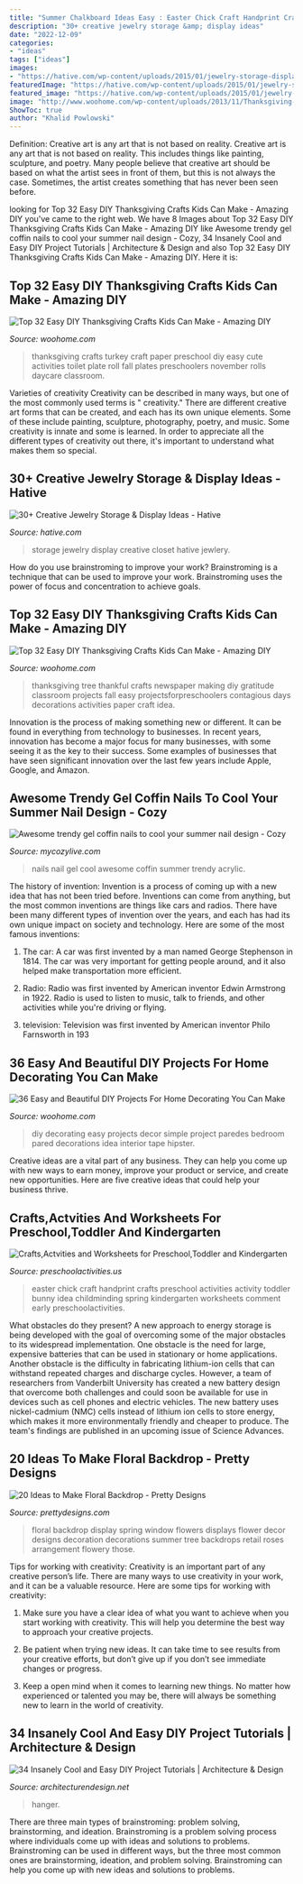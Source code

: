 ```yaml
---
title: "Summer Chalkboard Ideas Easy : Easter Chick Craft Handprint Crafts Preschool Activities Activity Toddler Bunny Idea Childminding Spring Kindergarten Worksheets Comment Early Preschoolactivities"
description: "30+ creative jewelry storage &amp; display ideas"
date: "2022-12-09"
categories:
- "ideas"
tags: ["ideas"]
images:
- "https://hative.com/wp-content/uploads/2015/01/jewelry-storage-display-ideas/19-closet-jewlery-storage.jpg"
featuredImage: "https://hative.com/wp-content/uploads/2015/01/jewelry-storage-display-ideas/19-closet-jewlery-storage.jpg"
featured_image: "https://hative.com/wp-content/uploads/2015/01/jewelry-storage-display-ideas/19-closet-jewlery-storage.jpg"
image: "http://www.woohome.com/wp-content/uploads/2013/11/Thanksgiving-Crafts-Kids-Can-Make-25.jpg"
ShowToc: true
author: "Khalid Powlowski"
---
```



Definition: Creative art is any art that is not based on reality.
Creative art is any art that is not based on reality. This includes things like painting, sculpture, and poetry. Many people believe that creative art should be based on what the artist sees in front of them, but this is not always the case. Sometimes, the artist creates something that has never been seen before.

	

		
looking for Top 32 Easy DIY Thanksgiving Crafts Kids Can Make - Amazing DIY you've came to the right web. We have 8 Images about Top 32 Easy DIY Thanksgiving Crafts Kids Can Make - Amazing DIY like Awesome trendy gel coffin nails to cool your summer nail design - Cozy, 34 Insanely Cool and Easy DIY Project Tutorials | Architecture &amp; Design and also Top 32 Easy DIY Thanksgiving Crafts Kids Can Make - Amazing DIY. Here it is:
		
    
## Top 32 Easy DIY Thanksgiving Crafts Kids Can Make - Amazing DIY

<img loading=lazy src="http://www.woohome.com/wp-content/uploads/2013/11/Thanksgiving-Crafts-Kids-Can-Make-25.jpg" onerror="this.onerror=null;this.src='https://tse1.mm.bing.net/th?id=OIP.fQgVSXiVNOhJ4bKQE-7v1AHaFj&amp;pid=15.1';" alt="Top 32 Easy DIY Thanksgiving Crafts Kids Can Make - Amazing DIY">

_Source: woohome.com_

>thanksgiving crafts turkey craft paper preschool diy easy cute activities toilet plate roll fall plates preschoolers november rolls daycare classroom. 

	

Varieties of creativity
Creativity can be described in many ways, but one of the most commonly used terms is " creativity." There are different creative art forms that can be created, and each has its own unique elements. Some of these include painting, sculpture, photography, poetry, and music. Some creativity is innate and some is learned. In order to appreciate all the different types of creativity out there, it's important to understand what makes them so special.

    
## 30+ Creative Jewelry Storage &amp; Display Ideas - Hative

<img loading=lazy src="https://hative.com/wp-content/uploads/2015/01/jewelry-storage-display-ideas/19-closet-jewlery-storage.jpg" onerror="this.onerror=null;this.src='https://tse3.mm.bing.net/th?id=OIP.CcOPw0UBFo31M4naFHWcrwHaLH&amp;pid=15.1';" alt="30+ Creative Jewelry Storage &amp; Display Ideas - Hative">

_Source: hative.com_

>storage jewelry display creative closet hative jewlery. 

	

How do you use brainstroming to improve your work?
Brainstroming is a technique that can be used to improve your work. Brainstroming uses the power of focus and concentration to achieve goals.

    
## Top 32 Easy DIY Thanksgiving Crafts Kids Can Make - Amazing DIY

<img loading=lazy src="http://www.woohome.com/wp-content/uploads/2013/11/Thanksgiving-Crafts-Kids-Can-Make-29.jpg" onerror="this.onerror=null;this.src='https://tse2.mm.bing.net/th?id=OIP.sKiBbTtZrke5txgb334BhwHaKS&amp;pid=15.1';" alt="Top 32 Easy DIY Thanksgiving Crafts Kids Can Make - Amazing DIY">

_Source: woohome.com_

>thanksgiving tree thankful crafts newspaper making diy gratitude classroom projects fall easy projectsforpreschoolers contagious days decorations activities paper craft idea. 

	

Innovation is the process of making something new or different. It can be found in everything from technology to businesses. In recent years, innovation has become a major focus for many businesses, with some seeing it as the key to their success. Some examples of businesses that have seen significant innovation over the last few years include Apple, Google, and Amazon.

    
## Awesome Trendy Gel Coffin Nails To Cool Your Summer Nail Design - Cozy

<img loading=lazy src="https://mycozylive.com/wp-content/uploads/2020/08/27.jpg" onerror="this.onerror=null;this.src='https://tse1.mm.bing.net/th?id=OIP.TrUCFjiEamLXUeharEuGjQHaJ3&amp;pid=15.1';" alt="Awesome trendy gel coffin nails to cool your summer nail design - Cozy">

_Source: mycozylive.com_

>nails nail gel cool awesome coffin summer trendy acrylic. 

	

The history of invention:
Invention is a process of coming up with a new idea that has not been tried before. Inventions can come from anything, but the most common inventions are things like cars and radios. There have been many different types of invention over the years, and each has had its own unique impact on society and technology. Here are some of the most famous inventions:
1) The car: A car was first invented by a man named George Stephenson in 1814. The car was very important for getting people around, and it also helped make transportation more efficient.

2) Radio: Radio was first invented by American inventor Edwin Armstrong in 1922. Radio is used to listen to music, talk to friends, and other activities while you're driving or flying.

3) television: Television was first invented by American inventor Philo Farnsworth in 193
    
## 36 Easy And Beautiful DIY Projects For Home Decorating You Can Make

<img loading=lazy src="http://www.woohome.com/wp-content/uploads/2015/01/DIY-project-for-homedecor-woohome-4.jpg" onerror="this.onerror=null;this.src='https://tse1.mm.bing.net/th?id=OIP.l_GXkSap4ry5rQg7WjMxowHaNV&amp;pid=15.1';" alt="36 Easy and Beautiful DIY Projects For Home Decorating You Can Make">

_Source: woohome.com_

>diy decorating easy projects decor simple project paredes bedroom pared decorations idea interior tape hipster. 

	

Creative ideas are a vital part of any business. They can help you come up with new ways to earn money, improve your product or service, and create new opportunities. Here are five creative ideas that could help your business thrive.

    
## Crafts,Actvities And Worksheets For Preschool,Toddler And Kindergarten

<img loading=lazy src="http://www.preschoolactivities.us/wp-content/uploads/2014/12/Handprint-Easter-Chick.jpg" onerror="this.onerror=null;this.src='https://tse3.mm.bing.net/th?id=OIP.EaIfFb9DjwyL-w2orC5FiAHaJ7&amp;pid=15.1';" alt="Crafts,Actvities and Worksheets for Preschool,Toddler and Kindergarten">

_Source: preschoolactivities.us_

>easter chick craft handprint crafts preschool activities activity toddler bunny idea childminding spring kindergarten worksheets comment early preschoolactivities. 

	

What obstacles do they present?
A new approach to energy storage is being developed with the goal of overcoming some of the major obstacles to its widespread implementation. One obstacle is the need for large, expensive batteries that can be used in stationary or home applications. Another obstacle is the difficulty in fabricating lithium-ion cells that can withstand repeated charges and discharge cycles. However, a team of researchers from Vanderbilt University has created a new battery design that overcome both challenges and could soon be available for use in devices such as cell phones and electric vehicles. The new battery uses nickel-cadmium (NMC) cells instead of lithium ion cells to store energy, which makes it more environmentally friendly and cheaper to produce. The team's findings are published in an upcoming issue of Science Advances.

    
## 20 Ideas To Make Floral Backdrop - Pretty Designs

<img loading=lazy src="https://www.prettydesigns.com/wp-content/uploads/2015/07/20-ideas-to-make-floral-backdrop8.jpg" onerror="this.onerror=null;this.src='https://tse1.mm.bing.net/th?id=OIP.JEzpeY9e4OuUtpWpAP6CpAHaLH&amp;pid=15.1';" alt="20 Ideas to Make Floral Backdrop - Pretty Designs">

_Source: prettydesigns.com_

>floral backdrop display spring window flowers displays flower decor designs decoration decorations summer tree backdrops retail roses arrangement flowery those. 

	

Tips for working with creativity:
Creativity is an important part of any creative person’s life. There are many ways to use creativity in your work, and it can be a valuable resource. Here are some tips for working with creativity:
1. Make sure you have a clear idea of what you want to achieve when you start working with creativity. This will help you determine the best way to approach your creative projects.

2. Be patient when trying new ideas. It can take time to see results from your creative efforts, but don’t give up if you don’t see immediate changes or progress.

3. Keep a open mind when it comes to learning new things. No matter how experienced or talented you may be, there will always be something new to learn in the world of creativity.


    
## 34 Insanely Cool And Easy DIY Project Tutorials | Architecture &amp; Design

<img loading=lazy src="https://cdn.architecturendesign.net/wp-content/uploads/2014/11/Easy-And-Cheap-DIY-Projects-28.jpg" onerror="this.onerror=null;this.src='https://tse1.mm.bing.net/th?id=OIP.VRVnClmnuD3pkxSMpY9INwHaHa&amp;pid=15.1';" alt="34 Insanely Cool and Easy DIY Project Tutorials | Architecture &amp; Design">

_Source: architecturendesign.net_

>hanger. 

	

There are three main types of brainstroming: problem solving, brainstorming, and ideation.
Brainstroming is a problem solving process where individuals come up with ideas and solutions to problems. Brainstroming can be used in different ways, but the three most common ones are brainstorming, ideation, and problem solving. Brainstroming can help you come up with new ideas and solutions to problems.

